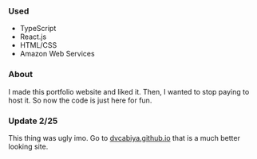 ### Used
- TypeScript
- React.js
- HTML/CSS
- Amazon Web Services
### About
I made this portfolio website and liked it. Then, I wanted to stop paying to host it. So now the code is just here for fun.
### Update 2/25
This thing was ugly imo. Go to [dvcabiya.github.io](https://dvcabiya.github.io/) that is a much better looking site.
